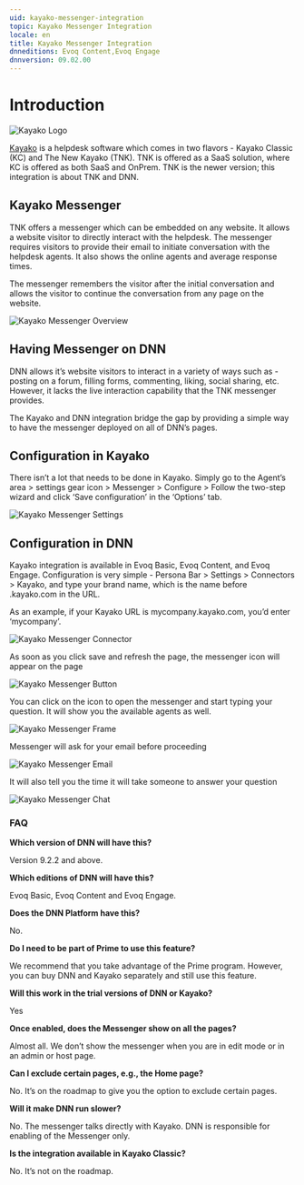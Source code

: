 ```yaml
---
uid: kayako-messenger-integration
topic: Kayako Messenger Integration
locale: en
title: Kayako Messenger Integration
dnneditions: Evoq Content,Evoq Engage
dnnversion: 09.02.00
---
```


# Introduction
![Kayako Logo](/images/kayako-messenger.png)

[Kayako](https://www.kayako.com/) is a helpdesk software which comes in two flavors - Kayako Classic (KC) and The New Kayako (TNK). TNK is offered as a SaaS solution, where KC is offered as both SaaS and OnPrem. TNK is the newer version; this integration is about TNK and DNN.

## Kayako Messenger
TNK offers a messenger which can be embedded on any website. It allows a website visitor to directly interact with the helpdesk. The messenger requires visitors to provide their email to initiate conversation with the helpdesk agents. It also shows the online agents and average response times.

The messenger remembers the visitor after the initial conversation and allows the visitor to continue the conversation from any page on the website.

![Kayako Messenger Overview](/images/kayako-messenger-overview.png)

## Having Messenger on DNN
DNN allows it’s website visitors to interact in a variety of ways such as - posting on a forum, filling forms, commenting, liking, social sharing, etc. However, it lacks the live interaction capability that the TNK messenger provides.

The Kayako and DNN integration bridge the gap by providing a simple way to have the messenger deployed on all of DNN’s pages.

## Configuration in Kayako
There isn’t a lot that needs to be done in Kayako. Simply go to the Agent’s area > settings gear icon > Messenger > Configure > Follow the two-step wizard and click ‘Save configuration’ in the ‘Options’ tab.

![Kayako Messenger Settings](/images/kayako-messenger-settings.png)

## Configuration in DNN
Kayako integration is available in Evoq Basic, Evoq Content, and Evoq Engage. Configuration is very simple - Persona Bar > Settings > Connectors > Kayako, and type your brand name, which is the name before .kayako.com in the URL.

As an example, if your Kayako URL is mycompany.kayako.com, you’d enter ‘mycompany’.

![Kayako Messenger Connector](/images/kayako-messenger-connector.png)


As soon as you click save and refresh the page, the messenger icon will appear on the page


![Kayako Messenger Button](/images/kayako-messenger-button.png)


You can click on the icon to open the messenger and start typing your question. It will show you the available agents as well.


![Kayako Messenger Frame](/images/kayako-messenger-frame.png)


Messenger will ask for your email before proceeding


![Kayako Messenger Email](/images/kayako-messenger-email.png)


It will also tell you the time it will take someone to answer your question


![Kayako Messenger Chat](/images/kayako-messenger-chat.png)

### FAQ

**Which version of DNN will have this?**

Version 9.2.2 and above.

**Which editions of DNN will have this?**

Evoq Basic, Evoq Content and Evoq Engage.

**Does the DNN Platform have this?**

No.

**Do I need to be part of Prime to use this feature?**

We recommend that you take advantage of the Prime program. However, you can buy DNN and Kayako separately and still use this feature.

**Will this work in the trial versions of DNN or Kayako?**

Yes

**Once enabled, does the Messenger show on all the pages?**

Almost all. We don’t show the messenger when you are in edit mode or in an admin or host page.

**Can I exclude certain pages, e.g., the Home page?**

No. It’s on the roadmap to give you the option to exclude certain pages.

**Will it make DNN run slower?**

No. The messenger talks directly with Kayako. DNN is responsible for enabling of the Messenger only.

**Is the integration available in Kayako Classic?**

No. It’s not on the roadmap.